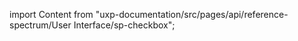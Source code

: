 
import Content from "uxp-documentation/src/pages/api/reference-spectrum/User Interface/sp-checkbox";

<Content query="product=photoshop"/>
